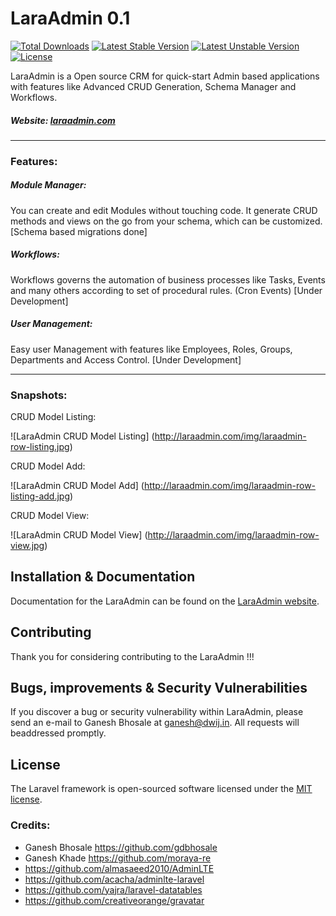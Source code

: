 # LaraAdmin 0.1

[![Total Downloads](https://poser.pugx.org/dwij/laraadmin/d/total.svg)](https://packagist.org/packages/dwij/laraadmin)
[![Latest Stable Version](https://poser.pugx.org/dwij/laraadmin/v/stable.svg)](https://packagist.org/packages/laravel/framework)
[![Latest Unstable Version](https://poser.pugx.org/dwij/laraadmin/v/unstable.svg)](https://packagist.org/packages/laravel/framework)
[![License](https://poser.pugx.org/dwij/laraadmin/license.svg)](https://packagist.org/packages/dwij/laraadmin)

LaraAdmin is a Open source CRM for quick-start Admin based applications with features like Advanced CRUD Generation, Schema Manager and Workflows.
##### Website: [laraadmin.com](http://laraadmin.com)

--------

### Features:
##### Module Manager:
You can create and edit Modules without touching code. It generate CRUD methods and views on the go from your schema, which can be customized. [Schema based migrations done]

##### Workflows:
Workflows governs the automation of business processes like Tasks, Events and many others according to set of procedural rules. (Cron Events) [Under Development]

##### User Management:
Easy user Management with features like Employees, Roles, Groups, Departments and Access Control. [Under Development]

--------

### Snapshots:

CRUD Model Listing:

![LaraAdmin CRUD Model Listing] (http://laraadmin.com/img/laraadmin-row-listing.jpg)

CRUD Model Add:

![LaraAdmin CRUD Model Add] (http://laraadmin.com/img/laraadmin-row-listing-add.jpg)

CRUD Model View:

![LaraAdmin CRUD Model View] (http://laraadmin.com/img/laraadmin-row-view.jpg)

## Installation & Documentation

Documentation for the LaraAdmin can be found on the [LaraAdmin website](http://laraadmin.com/documentation).

## Contributing

Thank you for considering contributing to the LaraAdmin !!!

## Bugs, improvements & Security Vulnerabilities

If you discover a bug or security vulnerability within LaraAdmin, please send an e-mail to Ganesh Bhosale at ganesh@dwij.in. All requests will beaddressed promptly.

## License

The Laravel framework is open-sourced software licensed under the [MIT license](http://opensource.org/licenses/MIT).

### Credits:
- Ganesh Bhosale https://github.com/gdbhosale
- Ganesh Khade https://github.com/moraya-re
- https://github.com/almasaeed2010/AdminLTE
- https://github.com/acacha/adminlte-laravel
- https://github.com/yajra/laravel-datatables
- https://github.com/creativeorange/gravatar
